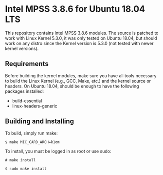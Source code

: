 Intel MPSS 3.8.6 for Ubuntu 18.04 LTS
======================================

This repository contains Intel MPSS 3.8.6 modules. The source is patched to work
with Linux Kernel 5.3.0, it was only tested on Ubuntu 18.04, but should work
on any distro since the Kernel version is 5.3.0 (not tested with newer
kernel versions).

Requirements
------------

Before building the kernel modules, make sure you have all tools necessary to
build the Linux Kernel (e.g., GCC, Make, etc.) and the kernel source or
headers. On Ubuntu 18.04, should be enough to have the following packages
installed:

* build-essential
* linux-headers-generic

Building and Installing
-----------------------

To build, simply run make:

`$ make MIC_CARD_ARCH=k1om`

To install, you must be logged in as root or use sudo:

`# make install`

`$ sudo make install`
